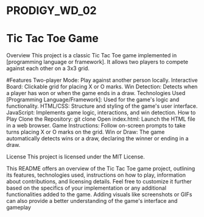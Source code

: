 # PRODIGY_WD_02
# Tic Tac Toe Game
Overview
This project is a classic Tic Tac Toe game implemented in [programming language or framework]. It allows two players to compete against each other on a 3x3 grid.

#Features
Two-player Mode: Play against another person locally.
Interactive Board: Clickable grid for placing X or O marks.
Win Detection: Detects when a player has won or when the game ends in a draw.
Technologies Used
[Programming Language/Framework]: Used for the game's logic and functionality.
HTML/CSS: Structure and styling of the game's user interface.
JavaScript: Implements game logic, interactions, and win detection.
How to Play
Clone the Repository: git clone <repository-url>
Open index.html: Launch the HTML file in a web browser.
Game Instructions: Follow on-screen prompts to take turns placing X or O marks on the grid.
Win or Draw: The game automatically detects wins or a draw, declaring the winner or ending in a draw.



License
This project is licensed under the MIT License.

This README offers an overview of the Tic Tac Toe game project, outlining its features, technologies used, instructions on how to play, information about contributions, and licensing details. Feel free to customize it further based on the specifics of your implementation or any additional functionalities added to the game. Adding visuals like screenshots or GIFs can also provide a better understanding of the game's interface and gameplay
